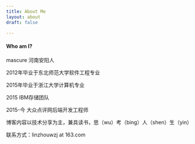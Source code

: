 ```yaml
---
title: About Me
layout: about
draft: false

---
```

#### Who am I?
mascure 河南安阳人

2012年毕业于东北师范大学软件工程专业

2015年毕业于浙江大学计算机专业

2015 IBM存储团队

2015-今 大众点评网后端开发工程师

博客内容以技术分享为主，兼具读书，思（wu）考（bing）人（shen）生（yin）

联系方式：linzhouwzj at 163.com

